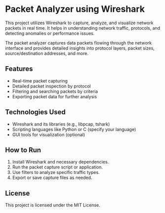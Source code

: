 # Packet Analyzer using Wireshark

This project utilizes Wireshark to capture, analyze, and visualize network packets in real time. It helps in understanding network traffic, protocols, and detecting anomalies or performance issues.

The packet analyzer captures data packets flowing through the network interface and provides detailed insights into protocol layers, packet sizes, source/destination addresses, and more.

## Features

- Real-time packet capturing
- Detailed packet inspection by protocol
- Filtering and searching packets by criteria
- Exporting packet data for further analysis

## Technologies Used

- Wireshark and its libraries (e.g., libpcap, tshark)
- Scripting languages like Python or C (specify your language)
- GUI tools for visualization (optional)

## How to Run

1. Install Wireshark and necessary dependencies.
2. Run the packet capture script or application.
3. Use filters to analyze specific traffic types.
4. Export or save capture files as needed.

## License

This project is licensed under the MIT License.
